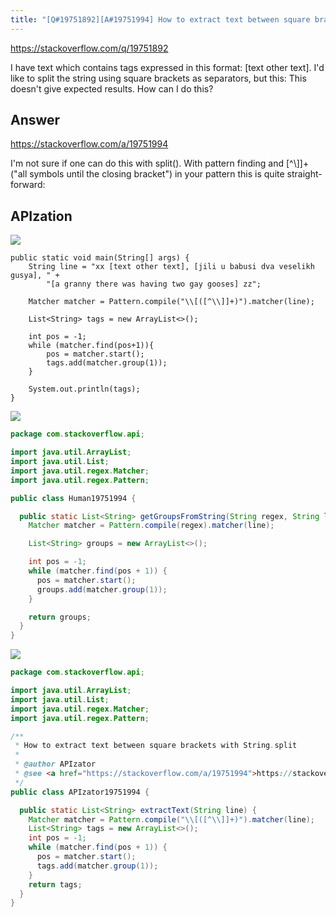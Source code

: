 ```yaml
---
title: "[Q#19751892][A#19751994] How to extract text between square brackets with String.split"
---
```


https://stackoverflow.com/q/19751892

I have text which contains tags expressed in this format: [text other text].
I&#x27;d like to split the string using square brackets as separators, but this:
This doesn&#x27;t give expected results.
How can I do this?

## Answer

https://stackoverflow.com/a/19751994

I&#x27;m not sure if one can do this with split(). With pattern finding and [^\\]]+ (&quot;all symbols until the closing bracket&quot;) in your pattern this is quite straight-forward:

## APIzation

<div class="code-3columns-row">

<div class="code-3columns-column">

<div><img src="/stackoverflow.png" /></div>

```plain
public static void main(String[] args) {
    String line = "xx [text other text], [jili u babusi dva veselikh gusya], " +
        "[a granny there was having two gay gooses] zz";

    Matcher matcher = Pattern.compile("\\[([^\\]]+)").matcher(line);

    List<String> tags = new ArrayList<>();

    int pos = -1;
    while (matcher.find(pos+1)){
        pos = matcher.start();
        tags.add(matcher.group(1));
    }

    System.out.println(tags);
}
```

</div>

<div class="code-3columns-column">

<div><img src="/human.png" /></div>

```java
package com.stackoverflow.api;

import java.util.ArrayList;
import java.util.List;
import java.util.regex.Matcher;
import java.util.regex.Pattern;

public class Human19751994 {

  public static List<String> getGroupsFromString(String regex, String line) {
    Matcher matcher = Pattern.compile(regex).matcher(line);

    List<String> groups = new ArrayList<>();

    int pos = -1;
    while (matcher.find(pos + 1)) {
      pos = matcher.start();
      groups.add(matcher.group(1));
    }

    return groups;
  }
}

```

</div>

<div class="code-3columns-column">

<div><img src="/apizator.png" /></div>

```java
package com.stackoverflow.api;

import java.util.ArrayList;
import java.util.List;
import java.util.regex.Matcher;
import java.util.regex.Pattern;

/**
 * How to extract text between square brackets with String.split
 *
 * @author APIzator
 * @see <a href="https://stackoverflow.com/a/19751994">https://stackoverflow.com/a/19751994</a>
 */
public class APIzator19751994 {

  public static List<String> extractText(String line) {
    Matcher matcher = Pattern.compile("\\[([^\\]]+)").matcher(line);
    List<String> tags = new ArrayList<>();
    int pos = -1;
    while (matcher.find(pos + 1)) {
      pos = matcher.start();
      tags.add(matcher.group(1));
    }
    return tags;
  }
}

```

</div>

</div>